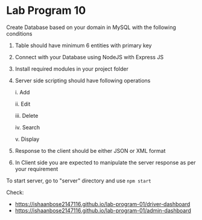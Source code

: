 # Lab Program 10

Create Database based on your domain in MySQL with the following conditions


1) Table should have minimum 6 entities with primary key

2) Connect with your Database using NodeJS with Express JS

3) Install required modules in your project folder

4) Server side scripting should have following operations

    i. Add

    ii. Edit

    iii. Delete
    
    iv. Search
    
    v. Display

5) Response to the client should be either JSON or XML format
6) In Client side you are expected to manipulate the server response as per your requirement

To start server, go to "server" directory and use `npm start`

Check:
* https://ishaanbose2147116.github.io/lab-program-01/driver-dashboard
* https://ishaanbose2147116.github.io/lab-program-01/admin-dashboard